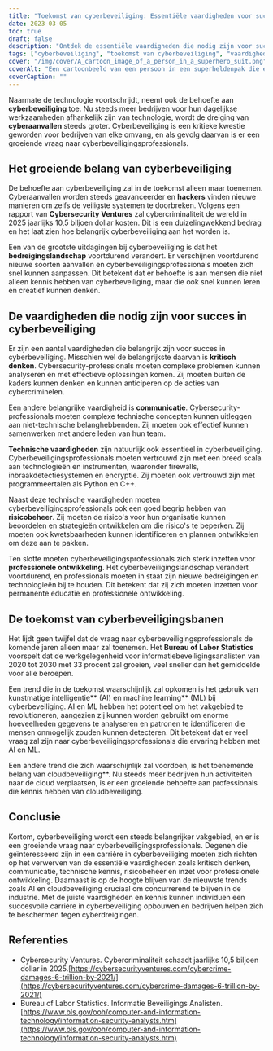```yaml
---
title: "Toekomst van cyberbeveiliging: Essentiële vaardigheden voor succes"
date: 2023-03-05
toc: true
draft: false
description: "Ontdek de essentiële vaardigheden die nodig zijn voor succes op het steeds veranderende gebied van cyberbeveiliging en leer over het groeiende belang van cyberbeveiliging in de techindustrie."
tags: ["cyberbeveiliging", "toekomst van cyberbeveiliging", "vaardigheden voor succes", "kritisch denken", "communicatie", "technische vaardigheden", "risicobeheer", "professionele ontwikkeling", "AI in cyberbeveiliging", "cloudbeveiliging", "cyberdreigingen", "cybercriminaliteit", "informatiebeveiliging", "cyberbeveiligingsprofessionals", "gegevensprivacy", "technologie", "digitale veiligheid", "cyberdefensie", "cyberaanvallen", "IT-beveiliging"]
cover: "/img/cover/A_cartoon_image_of_a_person_in_a_superhero_suit.png"
coverAlt: "Een cartoonbeeld van een persoon in een superheldenpak die een schild vasthoudt met het woord Cybersecurity erop, met een stadsgezicht en computerschermen op de achtergrond."
coverCaption: ""
---
```


Naarmate de technologie voortschrijdt, neemt ook de behoefte aan **cyberbeveiliging** toe. Nu steeds meer bedrijven voor hun dagelijkse werkzaamheden afhankelijk zijn van technologie, wordt de dreiging van **cyberaanvallen** steeds groter. Cyberbeveiliging is een kritieke kwestie geworden voor bedrijven van elke omvang, en als gevolg daarvan is er een groeiende vraag naar cyberbeveiligingsprofessionals.

## Het groeiende belang van cyberbeveiliging

De behoefte aan cyberbeveiliging zal in de toekomst alleen maar toenemen. Cyberaanvallen worden steeds geavanceerder en **hackers** vinden nieuwe manieren om zelfs de veiligste systemen te doorbreken. Volgens een rapport van **Cybersecurity Ventures** zal cybercriminaliteit de wereld in 2025 jaarlijks 10,5 biljoen dollar kosten. Dit is een duizelingwekkend bedrag en het laat zien hoe belangrijk cyberbeveiliging aan het worden is.

Een van de grootste uitdagingen bij cyberbeveiliging is dat het **bedreigingslandschap** voortdurend verandert. Er verschijnen voortdurend nieuwe soorten aanvallen en cyberbeveiligingsprofessionals moeten zich snel kunnen aanpassen. Dit betekent dat er behoefte is aan mensen die niet alleen kennis hebben van cyberbeveiliging, maar die ook snel kunnen leren en creatief kunnen denken.

## De vaardigheden die nodig zijn voor succes in cyberbeveiliging

Er zijn een aantal vaardigheden die belangrijk zijn voor succes in cyberbeveiliging. Misschien wel de belangrijkste daarvan is **kritisch denken**. Cybersecurity-professionals moeten complexe problemen kunnen analyseren en met effectieve oplossingen komen. Zij moeten buiten de kaders kunnen denken en kunnen anticiperen op de acties van cybercriminelen.

Een andere belangrijke vaardigheid is **communicatie**. Cybersecurity-professionals moeten complexe technische concepten kunnen uitleggen aan niet-technische belanghebbenden. Zij moeten ook effectief kunnen samenwerken met andere leden van hun team.

**Technische vaardigheden** zijn natuurlijk ook essentieel in cyberbeveiliging. Cyberbeveiligingsprofessionals moeten vertrouwd zijn met een breed scala aan technologieën en instrumenten, waaronder firewalls, inbraakdetectiesystemen en encryptie. Zij moeten ook vertrouwd zijn met programmeertalen als Python en C++.

Naast deze technische vaardigheden moeten cyberbeveiligingsprofessionals ook een goed begrip hebben van **risicobeheer**. Zij moeten de risico's voor hun organisatie kunnen beoordelen en strategieën ontwikkelen om die risico's te beperken. Zij moeten ook kwetsbaarheden kunnen identificeren en plannen ontwikkelen om deze aan te pakken.

Ten slotte moeten cyberbeveiligingsprofessionals zich sterk inzetten voor **professionele ontwikkeling**. Het cyberbeveiligingslandschap verandert voortdurend, en professionals moeten in staat zijn nieuwe bedreigingen en technologieën bij te houden. Dit betekent dat zij zich moeten inzetten voor permanente educatie en professionele ontwikkeling.

## De toekomst van cyberbeveiligingsbanen

Het lijdt geen twijfel dat de vraag naar cyberbeveiligingsprofessionals de komende jaren alleen maar zal toenemen. Het **Bureau of Labor Statistics** voorspelt dat de werkgelegenheid voor informatiebeveiligingsanalisten van 2020 tot 2030 met 33 procent zal groeien, veel sneller dan het gemiddelde voor alle beroepen.

Een trend die in de toekomst waarschijnlijk zal opkomen is het gebruik van kunstmatige intelligentie** (AI) en machine learning** (ML) bij cyberbeveiliging. AI en ML hebben het potentieel om het vakgebied te revolutioneren, aangezien zij kunnen worden gebruikt om enorme hoeveelheden gegevens te analyseren en patronen te identificeren die mensen onmogelijk zouden kunnen detecteren. Dit betekent dat er veel vraag zal zijn naar cyberbeveiligingsprofessionals die ervaring hebben met AI en ML.

Een andere trend die zich waarschijnlijk zal voordoen, is het toenemende belang van cloudbeveiliging**. Nu steeds meer bedrijven hun activiteiten naar de cloud verplaatsen, is er een groeiende behoefte aan professionals die kennis hebben van cloudbeveiliging.

## Conclusie

Kortom, cyberbeveiliging wordt een steeds belangrijker vakgebied, en er is een groeiende vraag naar cyberbeveiligingsprofessionals. Degenen die geïnteresseerd zijn in een carrière in cyberbeveiliging moeten zich richten op het verwerven van de essentiële vaardigheden zoals kritisch denken, communicatie, technische kennis, risicobeheer en inzet voor professionele ontwikkeling. Daarnaast is op de hoogte blijven van de nieuwste trends zoals AI en cloudbeveiliging cruciaal om concurrerend te blijven in de industrie. Met de juiste vaardigheden en kennis kunnen individuen een succesvolle carrière in cyberbeveiliging opbouwen en bedrijven helpen zich te beschermen tegen cyberdreigingen.

## Referenties

- Cybersecurity Ventures. Cybercriminaliteit schaadt jaarlijks 10,5 biljoen dollar in 2025.[https://cybersecurityventures.com/cybercrime-damages-6-trillion-by-2021/](https://cybersecurityventures.com/cybercrime-damages-6-trillion-by-2021/)
- Bureau of Labor Statistics. Informatie Beveiligings Analisten.[https://www.bls.gov/ooh/computer-and-information-technology/information-security-analysts.htm](https://www.bls.gov/ooh/computer-and-information-technology/information-security-analysts.htm)
